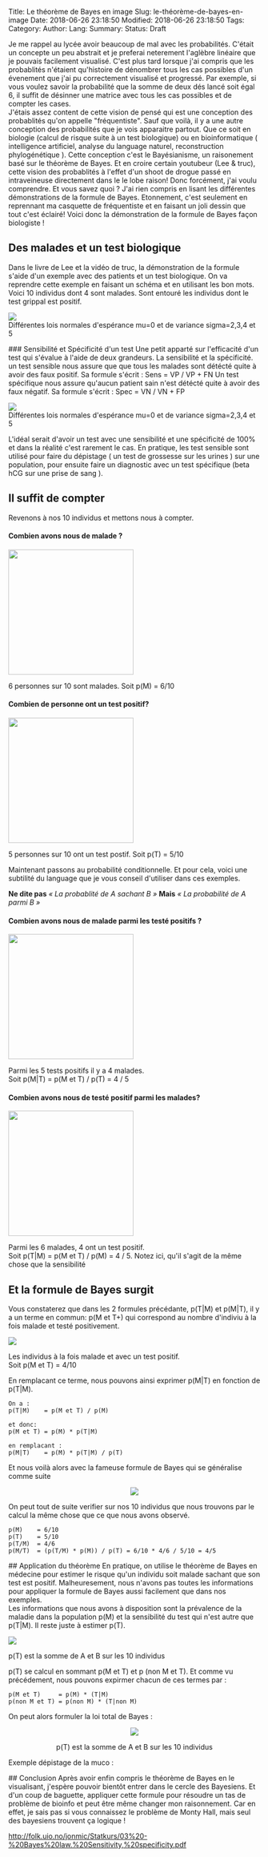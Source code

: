 Title: Le théorème de Bayes en image
Slug: le-théorème-de-bayes-en-image
Date: 2018-06-26 23:18:50
Modified: 2018-06-26 23:18:50
Tags: 
Category: 
Author: 
Lang: 
Summary: 
Status: Draft

Je me rappel au lycée avoir beaucoup de mal avec les probabilités. C'était un concepte un peu abstrait et je preferai neterement l'aglèbre linéaire que je pouvais facilement visualisé. C'est plus tard lorsque j'ai compris que les probablités n'étaient qu'histoire de dénombrer tous les cas possibles d'un évenement que j'ai pu correctement visualisé et progressé. Par exemple, si vous voulez savoir la probabilité que la somme de deux dés lancé soit égal 6, il suffit de désinner une matrice avec tous les cas possibles et de compter les cases.    
J'étais assez content de cette vision de pensé qui est une conception des probablités qu'on appelle "fréquentiste". Sauf que voilà, il y a une autre conception des probabilités que je vois apparaitre partout. Que ce soit en biologie (calcul de risque suite à un test biologique) ou en bioinformatique ( intelligence artificiel, analyse du language naturel, reconstruction phylogénétique ). Cette conception c'est le Bayésianisme, un raisonement basé sur le théorème de Bayes. Et en croire certain youtubeur (Lee & truc), cette vision des probablités à l'effet d'un shoot de drogue passé en intraveineuse directement dans le le lobe raison! Donc forcément, j'ai voulu comprendre. Et vous savez quoi ? J'ai rien compris en lisant les différentes démonstrations de la formule de Bayes. Etonnement, c'est seulement en reprennant ma casquette de fréquentiste et en faisant un joli dessin que tout c'est éclairé! Voici donc la démonstration de la formule de Bayes façon biologiste ! 

## Des malades et un test biologique 
Dans le livre de Lee et la vidéo de truc, la démonstration de la formule  s'aide d'un exemple avec des patients et un test biologique. On va reprendre cette exemple en faisant un schéma et en utilisant les bon mots.
Voici 10 individus dont 4 sont malades. Sont entouré les individus dont le test grippal est positif. 

<div class="figure">
<img src="../images/bayes/intro.png" />
<div class="legend">Différentes lois normales d'espérance mu=0 et de variance sigma=2,3,4 et 5</div>
</div>


### Sensibilité et Spécificité d'un test 
Une petit apparté sur l'efficacité d'un test qui s'évalue à l'aide de deux grandeurs. La sensibilité et la spécificité. 
un test sensible nous assure que que tous les malades sont détécté quite à avoir des faux positif. Sa formule s'écrit : Sens = VP / VP + FN
Un test spécifique nous assure qu'aucun patient sain n'est détécté quite à avoir des faux négatif. Sa formule s'écrit : Spec = VN / VN + FP

<div class="figure">
<img src="../images/bayes/sens_spec.png" />
<div class="legend">Différentes lois normales d'espérance mu=0 et de variance sigma=2,3,4 et 5</div>
</div>

L'idéal serait d'avoir un test avec une sensibilité et une spécificité de 100% et dans la réalité c'est rarement le cas. 
En pratique, les test sensible sont utilisé pour faire du dépistage ( un test de grossesse sur les urines ) sur une population, pour ensuite faire un diagnostic avec un test spécifique (beta hCG sur une prise de sang ). 

## Il suffit de compter 
Revenons à nos 10 individus et mettons nous à compter.

#### Combien avons nous de malade ? 

<div class="figure">
<img src="../images/bayes/sick_count.gif" width="250px" />
<p>6 personnes sur 10 sont malades. Soit p(M) = 6/10</p>
</div>


#### Combien de personne ont un test positif? 
<div class="figure">
<img src="../images/bayes/test_count.gif" width="250px" />
<p>5 personnes sur 10 ont un test postif. Soit p(T) = 5/10</p>
</div>


Maintenant passons au probabilité conditionnelle. Et pour cela, voici une subtilité du language que je vous conseil d'utiliser dans ces exemples.

<div class="figure">
<quote><b>Ne dite pas</b> 
<i>« La probablité de A sachant B »</i>
<b>Mais</b>  
<i>« La probabilité de A parmi B »</i>
</quote>
</div>

#### Combien avons nous de malade parmi les testé positifs ? 
<div class="figure">
<img src="../images/bayes/sick_in_test.gif" width="250px" />
<p>Parmi les 5 tests positifs il y a 4 malades. <br/>
Soit p(M|T) = p(M et T) / p(T) = 4 / 5</p>
</div>

#### Combien avons nous de testé positif parmi les malades? 
<div class="figure">
<img src="../images/bayes/test_in_sick.gif" width="250px" />
<p>Parmi les 6 malades, 4 ont un test positif. <br/>
Soit p(T|M) = p(M et T) / p(M) = 4 / 5. Notez ici, qu'il s'agit de la même chose que la sensibilité </p>
</div>

## Et la formule de Bayes surgit 
Vous constaterez que dans les 2 formules précédante, p(T|M) et p(M|T), il y a un terme en commun: p(M et T+) qui correspond au nombre d'indiviu à la fois malade et testé positivement. 

<div class="figure">
<img src="../images/bayes/sick_and_test.png" />
<p>Les individus à la fois malade et avec un test positif.<br/>
Soit p(M et T) = 4/10 </p>
</div>

En remplacant ce terme, nous pouvons ainsi exprimer p(M|T) en fonction de p(T|M).

    On a :
    p(T|M)    = p(M et T) / p(M)

    et donc:
    p(M et T) = p(M) * p(T|M)

    en remplacant :
    p(M|T)    = p(M) * p(T|M) / p(T)

Et nous voilà alors avec la fameuse formule de Bayes qui se généralise comme suite

<center>
<img src="../images/bayes/bayes.gif" />
<p></p>
</center>

On peut tout de suite verifier sur nos 10 individus que nous trouvons par le calcul la même chose que ce que nous avons observé.

    p(M)    = 6/10
    p(T)    = 5/10
    p(T/M)  = 4/6 
    p(M/T)  = (p(T/M) * p(M)) / p(T) = 6/10 * 4/6 / 5/10 = 4/5
 

## Application du théorème
En pratique, on utilise le théorème de Bayes en médecine pour estimer le risque qu'un individu soit malade sachant que son test est positif.
Malheuresement, nous n'avons pas toutes les informations pour appliquer la formule de Bayes aussi facilement que dans nos exemples.   
Les informations que nous avons à disposition sont la prévalence de la maladie dans la population p(M) et la sensibilité du test qui n'est autre que p(T|M).
Il reste juste à estimer p(T).

<div class="figure">
<img src="../images/bayes/final.png" />
<p>p(T) est la somme de A et B sur les 10 individus</p>
</div>

p(T) se calcul en sommant p(M et T) et p (non M et T). Et comme vu précédement, nous pouvons expirmer chacun de ces termes par : 

    p(M et T)     = p(M) * (T|M)
    p(non M et T) = p(non M) * (T|non M)

On peut alors formuler la loi total de Bayes :

<center>
<img src="../images/bayes/total_bayes.gif" />
<p>p(T) est la somme de A et B sur les 10 individus</p>
</center>

Exemple dépistage de la muco : 


## Conclusion 
Après avoir enfin compris le théorème de Bayes en le visualisant, j'espère pouvoir bientôt entrer dans le cercle des Bayesiens. Et d'un coup de baguette, appliquer cette formule pour résoudre un tas de problème de bioinfo et peut être même changer mon raisonnement. Car en effet, je sais pas si vous connaissez le problème de Monty Hall, mais seul des bayesiens trouvent ça logique ! 



 
http://folk.uio.no/jonmic/Statkurs/03%20-%20Bayes%20law.%20Sensitivity,%20specificity.pdf